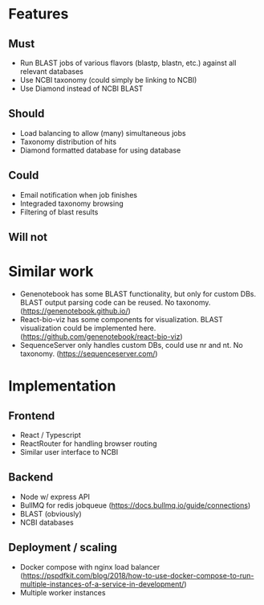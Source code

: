 # Features

## Must

- Run BLAST jobs of various flavors (blastp, blastn, etc.) against all relevant databases
- Use NCBI taxonomy (could simply be linking to NCBI)
- Use Diamond instead of NCBI BLAST

## Should

- Load balancing to allow (many) simultaneous jobs
- Taxonomy distribution of hits
- Diamond formatted database for using database

## Could

- Email notification when job finishes
- Integraded taxonomy browsing
- Filtering of blast results

## Will not

# Similar work

- Genenotebook has some BLAST functionality, but only for custom DBs. BLAST output parsing code can be reused. No taxonomy. (https://genenotebook.github.io/)
- React-bio-viz has some components for visualization. BLAST visualization could be implemented here. (https://github.com/genenotebook/react-bio-viz)
- SequenceServer only handles custom DBs, could use nr and nt. No taxonomy. (https://sequenceserver.com/)

# Implementation

## Frontend

- React / Typescript
- ReactRouter for handling browser routing
- Similar user interface to NCBI

## Backend

- Node w/ express API
- BullMQ for redis jobqueue (https://docs.bullmq.io/guide/connections)
- BLAST (obviously)
- NCBI databases

## Deployment / scaling

- Docker compose with nginx load balancer (https://pspdfkit.com/blog/2018/how-to-use-docker-compose-to-run-multiple-instances-of-a-service-in-development/)
- Multiple worker instances
